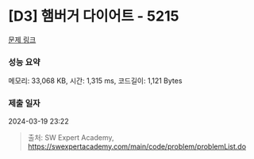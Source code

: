# [D3] 햄버거 다이어트 - 5215 

[문제 링크](https://swexpertacademy.com/main/code/problem/problemDetail.do?contestProbId=AWT-lPB6dHUDFAVT) 

### 성능 요약

메모리: 33,068 KB, 시간: 1,315 ms, 코드길이: 1,121 Bytes

### 제출 일자

2024-03-19 23:22



> 출처: SW Expert Academy, https://swexpertacademy.com/main/code/problem/problemList.do